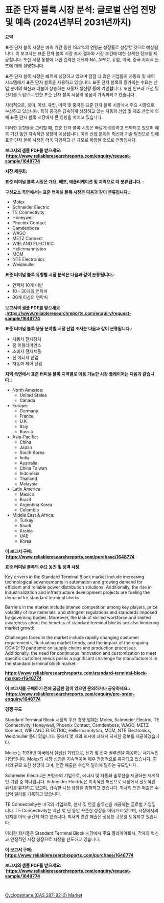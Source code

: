 <p><h1>표준 단자 블록 시장 분석: 글로벌 산업 전망 및 예측 (2024년부터 2031년까지)</h1></p><p><strong>요약</strong></p>
<p><p>표준 단자 블록 시장은 예측 기간 동안 13.2%의 연평균 성장률로 성장할 것으로 예상됩니다. 이 보고서는 표준 단자 블록 시장 조사 결과와 시장 조건에 대한 상세한 정보를 제공합니다. 또한 시장 동향에 대한 간략한 개요와 NA, APAC, 유럽, 미국, 중국 지리적 분포에 대해 설명합니다.</p><p>표준 단자 블록 시장은 빠르게 성장하고 있으며 점점 더 많은 기업들이 자동화 및 제어 시스템에서 표준 단자 블록을 사용하고 있습니다. 표준 단자 블록의 증가하는 수요는 산업 분야의 혁신과 더불어 상승하는 자동차 생산량 등에 기인합니다. 또한 인프라 개선 및 신기술 도입으로 인한 표준 단자 블록 시장의 성장이 가속화되고 있습니다.</p><p>지리적으로, 북미, 아태, 유럽, 미국 및 중국은 표준 단자 블록 시장에서 주요 시장으로 부상하고 있습니다. 특히 중국은 급속하게 성장하고 있는 자동화 산업 및 제조 산업에 의해 표준 단자 블록 시장에서 큰 영향을 미치고 있습니다.</p><p>이러한 동향들을 고려할 때, 표준 단자 블록 시장은 빠르게 성장하고 변화하고 있으며 예측 기간 동안 지속적인 성장이 예상됩니다. 여러 산업 분야의 혁신과 기술 발전으로 인해 표준 단자 블록 시장은 더욱 다양하고 큰 규모로 확장될 것으로 전망됩니다.</p></p>
<p><strong>보고서의 샘플 PDF를 받으세요: &nbsp;<a href="https://www.reliableresearchreports.com/enquiry/request-sample/1648774">https://www.reliableresearchreports.com/enquiry/request-sample/1648774</a></strong></p>
<p><strong>시장 세분화:</strong></p>
<p><strong> 표준 터미널 블록 시장은 개요, 배포, 애플리케이션 및 지역으로 더 분류됩니다. :</strong></p>
<p><strong>구성요소 측면에서는 표준 터미널 블록 시장은 다음과 같이 분류됩니다.:</strong></p>
<p><ul><li>Molex</li><li>Schneider Electric</li><li>TE Connectivity</li><li>Honeywell</li><li>Phoenix Contact</li><li>Camdenboss</li><li>WAGO</li><li>METZ Connect</li><li>WIELAND ELECTRIC</li><li>Hellermanntyton</li><li>MCM</li><li>NTE Electronics</li><li>Weidmuller</li></ul></p>
<p><strong> 표준 터미널 블록 유형별 시장 분석은 다음과 같이 분류됩니다.:</strong></p>
<p><ul><li>연락처 10개 미만</li><li>10 - 30개의 연락처</li><li>30개 이상의 연락처</li></ul></p>
<p><strong>보고서의 샘플 PDF를 받으세요 :<a href="https://www.reliableresearchreports.com/enquiry/request-sample/1648774">https://www.reliableresearchreports.com/enquiry/request-sample/1648774</a></strong></p>
<p><strong> 표준 터미널 블록 응용 분야별 시장 산업 조사는 다음과 같이 분류됩니다.:</strong></p>
<p><ul><li>자동차 전자장치</li><li>홈 어플라이언스</li><li>소비자 전자제품</li><li>신 에너지 산업</li><li>자동화 제어 산업</li></ul></p>
<p><strong>지역 측면에서 표준 터미널 블록 지역별로 이용 가능한 시장 플레이어는 다음과 같습니다.:</strong></p>
<p><ul>
    <li>
        North America:
        <ul>
            <li>United States</li>
            <li>Canada</li>
        </ul>
    </li>
    <li>
        Europe:
        <ul>
            <li>Germany</li>
            <li>France</li>
            <li>U.K.</li>
            <li>Italy</li>
            <li>Russia</li>
        </ul>
    </li>
    <li>
        Asia-Pacific:
        <ul>
            <li>China</li>
            <li>Japan</li>
            <li>South Korea</li>
            <li>India</li>
            <li>Australia</li>
            <li>China Taiwan</li>
            <li>Indonesia</li>
            <li>Thailand</li>
            <li>Malaysia</li>
        </ul>
    </li>
    <li>
        Latin America:
        <ul>
            <li>Mexico</li>
            <li>Brazil</li>
            <li>Argentina Korea</li>
            <li>Colombia</li>
        </ul>
    </li>
    <li>
        Middle East & Africa:
        <ul>
            <li>Turkey</li>
            <li>Saudi</li>
            <li>Arabia</li>
            <li>UAE</li>
            <li>Korea</li>
        </ul>
    </li>
    </ul></p>
<p><strong>이 보고서 구매: &nbsp;<a href="https://www.reliableresearchreports.com/purchase/1648774">https://www.reliableresearchreports.com/purchase/1648774</a></strong></p>
<p><strong>표준 터미널 블록의 주요 동인 및 장벽 시장</strong></p>
<p><p>Key drivers in the Standard Terminal Block market include increasing technological advancements in automation and growing demand for efficient and reliable power distribution solutions. Additionally, the rise in industrialization and infrastructure development projects are fueling the demand for standard terminal blocks.</p><p>Barriers in the market include intense competition among key players, price volatility of raw materials, and stringent regulations and standards imposed by governing bodies. Moreover, the lack of skilled workforce and limited awareness about the benefits of standard terminal blocks are also hindering market growth.</p><p>Challenges faced in the market include rapidly changing customer requirements, fluctuating market trends, and the impact of the ongoing COVID-19 pandemic on supply chains and production processes. Additionally, the need for continuous innovation and customization to meet specific customer needs poses a significant challenge for manufacturers in the standard terminal block market.</p></p>
<p><strong><a href="https://www.reliableresearchreports.com/standard-terminal-block-market-r1648774">https://www.reliableresearchreports.com/standard-terminal-block-market-r1648774</a></strong></p>
<p><strong>이 보고서를 구매하기 전에 궁금한 점이 있으면 문의하거나 공유하세요.: &nbsp;<a href="https://www.reliableresearchreports.com/enquiry/pre-order-enquiry/1648774">https://www.reliableresearchreports.com/enquiry/pre-order-enquiry/1648774</a></strong></p>
<p><strong>경쟁 구도</strong></p>
<p><p>Standard Terminal Block 시장의 주요 경쟁 업체는 Molex, Schneider Electric, TE Connectivity, Honeywell, Phoenix Contact, Camdenboss, WAGO, METZ Connect, WIELAND ELECTRIC, Hellermanntyton, MCM, NTE Electronics, Weidmuller 등이 있습니다.   중에서 몇 개의 회사에 대해서 자세한 정보를 제공하겠습니다.</p><p>Molex는 1938년 미국에서 설립된 기업으로, 전기 및 전자 솔루션을 제공하는 세계적인 기업입니다. Molex의 시장 성장은 지속적이며 매우 안정적으로 유지되고 있습니다. 회사의 규모 또한 상당히 크며, 연간 매출은 수십억 달러에 달하는 규모입니다. </p><p>Schneider Electric은 프랑스의 기업으로, 에너지 및 자동화 솔루션을 제공하는 세계적인 기업 중 하나입니다. Schneider Electric은 지속적인 혁신으로 시장에서 선도적인 위치를 유지하고 있으며, 급속한 시장 성장을 경험하고 있습니다. 회사의 연간 매출은 수십억 달러를 기록하고 있습니다.</p><p>TE Connectivity는 미국의 기업으로, 센서 및 연결 솔루션을 제공하는 글로벌 기업입니다. TE Connectivity는 지난 몇 년 동안 꾸준한 성장을 이어가고 있으며, 시장에서의 입지를 더욱 굳건히 하고 있습니다. 회사의 연간 매출은 상당한 규모를 보유하고 있습니다.</p><p>이러한 회사들은 Standard Terminal Block 시장에서 주요 플레이어로서, 각자의 혁신과 안정적인 시장 성장으로 시장을 선도하고 있습니다.</p></p>
<p><strong>이 보고서 구매: &nbsp; <a href="https://www.reliableresearchreports.com/purchase/1648774">https://www.reliableresearchreports.com/purchase/1648774</a></strong></p>
<p><strong>보고서의 샘플 PDF를 받으세요: &nbsp;<a href="https://www.reliableresearchreports.com/enquiry/request-sample/1648774">https://www.reliableresearchreports.com/enquiry/request-sample/1648774</a></strong><strong></strong></p>
<p>&nbsp;</p>
<p><p><a href="https://nifty-kite-d51.notion.site/Cyclopentane-CAS-287-92-3-Market-Size-Market-Outlook-and-Market-Forecast-2024-to-2031-ba9995fe90984acb89eb71704010cd2a">Cyclopentane (CAS 287-92-3) Market</a></p></p>